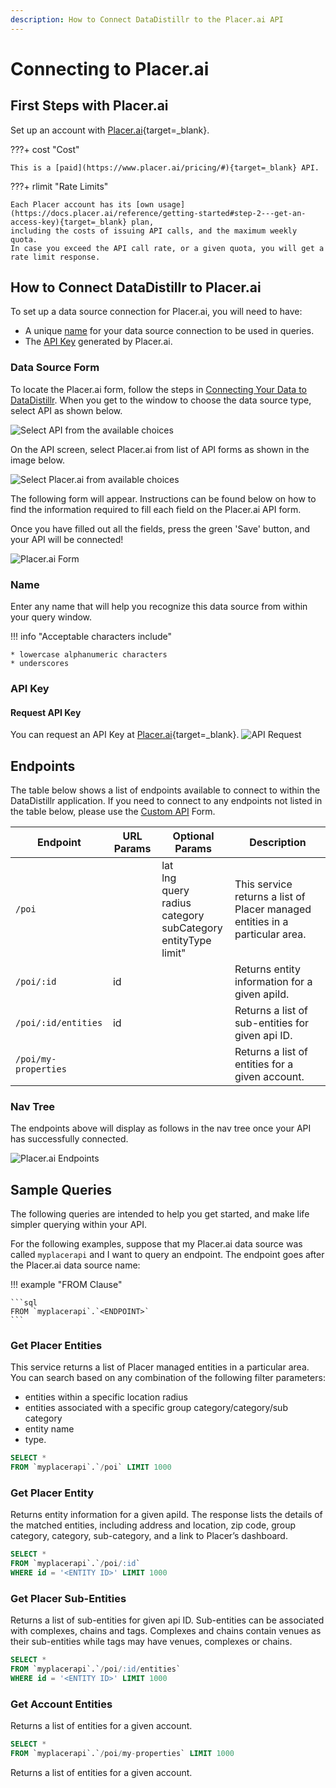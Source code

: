 ```yaml
---
description: How to Connect DataDistillr to the Placer.ai API
---
```


# Connecting to Placer.ai

## First Steps with Placer.ai

Set up an account with [Placer.ai](https://analytics.placer.ai/#!/auth/signup){target=_blank}.

???+ cost "Cost"

    This is a [paid](https://www.placer.ai/pricing/#){target=_blank} API. 

???+ rlimit "Rate Limits"

    Each Placer account has its [own usage](https://docs.placer.ai/reference/getting-started#step-2---get-an-access-key){target=_blank} plan, 
    including the costs of issuing API calls, and the maximum weekly quota. 
    In case you exceed the API call rate, or a given quota, you will get a rate limit response.

## How to Connect DataDistillr to Placer.ai

To set up a data source connection for Placer.ai, you will need to have:

- A unique [name](#name) for your data source connection to be used in queries.
- The [API Key](#api-key) generated by Placer.ai.

### Data Source Form

To locate the Placer.ai form, follow the steps in [Connecting Your Data to DataDistillr](../../). When you get to the
window to choose the data source type, select API as shown below.&#x20;

![Select API from the available choices][image-5]

On the API screen, select Placer.ai from list of API forms as shown in the image below.

![Select Placer.ai from available choices][image-6]

The following form will appear. Instructions can be found below on how to find the information required to fill each
field on the Placer.ai API form.

Once you have filled out all the fields, press the green 'Save' button, and your API will be connected!

![Placer.ai Form][image-1]

### Name

Enter any name that will help you recognize this data source from within your query window. &#x20;

!!! info "Acceptable characters include"

    * lowercase alphanumeric characters
    * underscores

### API Key

#### Request API Key

You can request an API Key at [Placer.ai](https://www.placer.ai/products/api/){target=_blank}.
![API Request][image-8]

## Endpoints

The table below shows a list of endpoints available to connect to within the DataDistillr application. If you need to
connect to any endpoints not listed in the table below, please use the [Custom API](custom-apis.md) Form.

| Endpoint              | URL Params | Optional  Params                                                                 | Description                                                                  |
|-----------------------|------------|----------------------------------------------------------------------------------|------------------------------------------------------------------------------|
| `/poi`                |            | lat<br>lng<br>query<br>radius<br>category<br>subCategory<br>entityType<br>limit" | This service returns a list of Placer managed entities in a particular area. |
| `/poi/:id`            | id         |                                                                                  | Returns entity information for a given apiId.                                |
| `/poi/:id/entities`   | id         |                                                                                  | Returns a list of sub-entities for given api ID.                             |
| `/poi/my-properties`  |            |                                                                                  | Returns a list of entities for a given account.                              |

### Nav Tree

The endpoints above will display as follows in the nav tree once your API has successfully connected.

![Placer.ai Endpoints][image-3]

## Sample Queries

The following queries are intended to help you get started, and make life simpler querying within your API.

For the following examples, suppose that my Placer.ai data source was called `myplacerapi` and I want to query an
endpoint. The endpoint goes after the Placer.ai data source name:

!!! example "FROM Clause"

    ```sql
    FROM `myplacerapi`.`<ENDPOINT>`
    ```

### Get Placer Entities

This service returns a list of Placer managed entities in a particular area. You can search based on any combination of
the following filter parameters:

- entities within a specific location radius
- entities associated with a specific group category/category/sub category
- entity name
- type.

```sql
SELECT *
FROM `myplacerapi`.`/poi` LIMIT 1000
```

### Get Placer Entity

Returns entity information for a given apiId. The response lists the details of the matched entities, including address
and location, zip code, group category, category, sub-category, and a link to Placer’s dashboard.

```sql
SELECT *
FROM `myplacerapi`.`/poi/:id`
WHERE id = '<ENTITY ID>' LIMIT 1000
```

### Get Placer Sub-Entities

Returns a list of sub-entities for given api ID. Sub-entities can be associated with complexes, chains and tags.
Complexes and chains contain venues as their sub-entities while tags may have venues, complexes or chains.

```sql
SELECT *
FROM `myplacerapi`.`/poi/:id/entities`
WHERE id = '<ENTITY ID>' LIMIT 1000
```

### Get Account Entities

Returns a list of entities for a given account.

```sql
SELECT *
FROM `myplacerapi`.`/poi/my-properties` LIMIT 1000
```

Returns a list of entities for a given account.


[image-1]: ../../img/api/placer/placer-form.png

[image-2]: ../../img/api/datadog/datadog-application-key.png

[image-3]: ../../img/api/placer/placer-endpoints.png

[image-4]: ../../img/api/placer/datadog-api.png

[image-5]: ../../img/api/add-api.png

[image-6]: ../../img/api/placer/placer-select.png

[image-7]: ../../img/api/datadog/datadog-api-copy.png

[image-8]: ../../img/api/placer/placer-api.png
